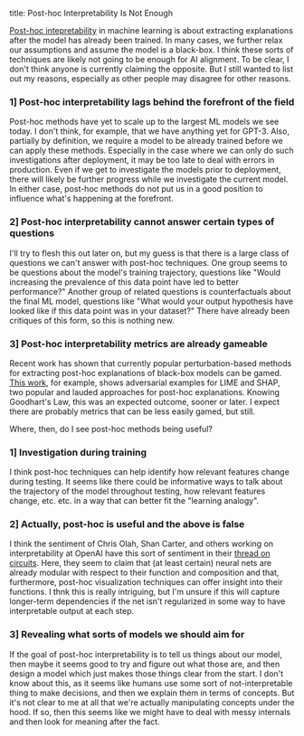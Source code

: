 title: Post-hoc Interpretability Is Not Enough

[Post-hoc intepretability](https://mlu.red/muse/52906366310.html) in machine learning is about extracting explanations after the model has already been trained. In many cases, we further relax our assumptions and assume the model is a black-box. I think these sorts of techniques are likely not going to be enough for AI alignment. To be clear, I don't think anyone is currently claiming the opposite. But I still wanted to list out my reasons, especially as other people may disagree for other reasons.

### 1] Post-hoc interpretability lags behind the forefront of the field

Post-hoc methods have yet to scale up to the largest ML models we see today. I don't think, for example, that we have anything yet for GPT-3. Also, partially by definition, we require a model to be already trained before we can apply these methods. Especially in the case where we can only do such investigations after deployment, it may be too late to deal with errors in production. Even if we get to investigate the models prior to deployment, there will likely be further progress while we investigate the current model. In either case, post-hoc methods do not put us in a good position to influence what's happening at the forefront.

### 2] Post-hoc interpretability cannot answer certain types of questions

I'll try to flesh this out later on, but my guess is that there is a large class of questions we can't answer with post-hoc techniques. One group seems to be questions about the model's training  trajectory, questions like "Would increasing the prevalence of this data point have led to better performance?" Another group of related questions is counterfactuals about the final ML model, questions like "What would your output hypothesis have looked like if this data point was in your dataset?" There have already been critiques of this form, so this is nothing new.

### 3] Post-hoc interpretability metrics are already gameable

Recent work has shown that currently popular perturbation-based methods for extracting post-hoc explanations of black-box models can be gamed. [This work](http://sameersingh.org/files/papers/advlime-aies20.pdf), for example, shows adversarial examples for LIME and SHAP, two popular and lauded approaches for post-hoc explanations. Knowing Goodhart's Law, this was an expected outcome, sooner or later. I expect there are probably metrics that can be less easily gamed, but still.

Where, then, do I see post-hoc methods being useful?

### 1] Investigation during training

I think post-hoc techniques can help identify how relevant features change during testing. It seems like there could be informative ways to talk about the trajectory of the model throughout testing, how relevant features change, etc. etc. in a way that can better fit the "learning analogy".

### 2] Actually, post-hoc is useful and the above is false

I think the sentiment of Chris Olah, Shan Carter, and others working on interpretability at OpenAI have this sort of sentiment in their [thread on circuits](https://distill.pub/2020/circuits/zoom-in/#claim-1). Here, they seem to claim that (at least certain) neural nets are already modular with respect to their function and composition and that, furthermore, post-hoc visualization techniques can offer insight into their functions. I thnk this is really intriguing, but I'm unsure if this will capture longer-term dependencies if the net isn't regularized in some way to have interpretable output at each step.

### 3] Revealing what sorts of models we should aim for 

If the goal of post-hoc interpretability is to tell us things about our model, then maybe it seems good to try and figure out what those are, and then design a model which just makes those things clear from the start. I don't know about this, as it seems like humans use some sort of not-interpretable thing to make decisions, and then we explain them in terms of concepts. But it's not clear to me at all that we're actually manipulating concepts under the hood. If so, then this seems like we might have to deal with messy internals and then look for meaning after the fact.
